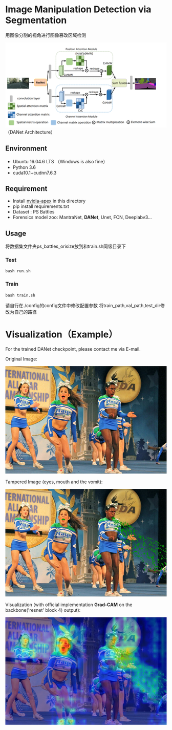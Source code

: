 #  Image Manipulation Detection via Segmentation

用图像分割的视角进行图像篡改区域检测

![grad-cam](./Visualization/DANet.png)
（DANet Architecture）
## Environment

+ Ubuntu 16.04.6 LTS （Windows is also fine）
+ Python 3.6
+ cuda10.1+cudnn7.6.3

## Requirement
+ Install [nvidia-apex](https://github.com/NVIDIA/apex) in this directory
+ pip install requirements.txt
+ Dataset : PS Battles
+ Forensics model zoo: MantraNet, **DANet**, Unet, FCN, Deeplabv3...

## Usage
将数据集文件夹ps_battles_orisize放到和train.sh同级目录下
### Test
```
bash run.sh
```

### Train
```
bash train.sh
```

请自行在./config的config文件中修改配置参数
将train_path,val_path,test_dir修改为自己的路径

# Visualization（Example）

For the trained DANet checkpoint, please contact me via E-mail.

Original Image:

![gt](./Visualization/1a0qp3.jpg)

Tampered Image (eyes, mouth and the vomit):

![tampered](./Visualization/1a0qp3_c8t8jtf_0.jpg)

Visualization (with official implementation **Grad-CAM** on the backbone('resnet' block 4) output):

![grad-cam](./Visualization/resent-block4-result.png)
